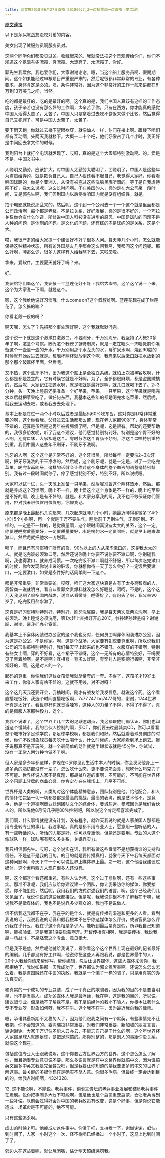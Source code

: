 ```yaml
---
title: 郭文贵2018年6月27日直播 20180627_3一边抽雪茄一边直播（第二段）
---
```


[原文連接](https://gnews.org/ThreadView/53477960)

以下是茅屎坑战友没校对前的内容。

  美女出现了贼服务员啊服务员对。

  这两个同学你们都没见过的。收藏起来的。我就没法把这个景观传给你们，你们不知道这个景观有多漂亮，真漂亮。太漂亮了，太漂亮了，你好。

  郭先生我爱你，我也爱你们，大家谢谢谢谢。嗯，当这个船上服务员啊，假期期间。这个如果能经过审核项目严重很严肃的，然后呢很都非常非常的专业，有各种要求，身体肯定是必须。嗯，条件非常好，因为这个非常好的工作一般来讲都在8万到13万美元之间，当然。

  吃的都是最好的，吃的是最好的啊。这个真的是，我们中国人真该有这样的工作态度，孩子辛苦也没有那么好的工作啊，太辛苦了你。只有在西方，你才能真的感觉中国人活得太苦了，太苦了，中国人只是拿着过去吃不饱饭来做个比较，然后觉得自己又犯罪了。可是中国人太苦了，太苦了。

  

  要下雨天跑，你就过去楼下望眼欲穿，就像仙人一样，你们在楼上啊。跟楼下咱们都有互动啊，头两天我就楼下。大概一二十个吧，他们好像占了几个小时，我正好是中间回去拿文件的时候。

  我到阳台上就打个电话就发现了，哎呀，真的是这个大家都特别激动啊。的。爱是不是，中国文书中。

  人聪明又勤劳，应该扩大，对中国人太勤劳太聪明了，太聪明了，中国人是这些年为盗贼给弄的，就是欺负自己人。自己人狠还看不起自己，老觉得人家好，你看看韩国球踢的，你是个亚洲人，从没有被盗过这些洗脑民族所谓的。等于是自我虐待网不好，我怎么说呢，这么长时间啊。不在美国的人，真的是在大公司呆一段时间，又是郭先生啊，我们回到国内以后觉得咱国内就是没有组织性，就是。

  拍个电影就能说那乱来的，然后呢，这个到一个公司去一个一个这个就是里面都是公司政治啊，每个都是老板。不是拉关系，好好发展，真的是很不好的，一个巧拉关系你会有什么创造，所以说中国人科技没有进步的原因。中国足球队的问题不是人种的问题，是体制的问题。是文化的问题，还有练的不是球练的是关系，这是个大。

  哎，我很严肃的给大家提一个建议好不好？很多人问。每天睡几个小时，怎么就能保持这种精神状态，所有的外国朋友几乎都会这么问我啊，我都问这个问题呢。那么好啊，睡那么少，很多人这样有人给我熬下去，来啦来啦。

  拿来。爱软件。主要夏天就好了吗？来。

  

  好。

  

  我要给你们唱这个，我要放一个蓝莲花好不好？我给大家啊，这个这个说一下来。这个为大家说一下啊，就是这个。

  嗯，这个我给他说好习惯哦。什么come on?这个叔叔好啊。蓝莲花现在成了烂莲花了，怎么搞的嘛？

  你看老段一段的吗？

  啊天哪，怎么了？先把那个事处理好啊，这个我就默默听完。

  这个说一下就是这个漱漱口漱漱口，不要刷牙，千万别刷牙，我坚持了大概20多年了啊，这是个习惯。因为这个我侄子就特别灵，就是一定在睡头一天睡觉前你准备这个一壶烧一壶的开水。千万别用那个水龙头的水，用矿泉水啊，烧到90度的时候就开始放进去就是。玻璃杯两杯就放倒这个呢，我醒来以后漱口就把水放到的那个那个玻璃杯里面，然后呢。

  又不热，这个蓝牙不行，因为我这个船上是全独立系统，就怕上次被黑客攻啊，什么都是都是独立的，它有时候它就是不好啊，为了。全部都很麻烦，都是盗国贼搞的，然后呢，大家记住把这水呀，就是喝就是最好是啊，就几口就喝下去了。2~3分钟，头一天晚上睡前还要准备一个好苹果，苹果，一只苹果，这个苹果就是喝完水以后就把苹果吃了。做任何东西，我基本这些年的都是喝完水吃苹果，然后呢，就我去运动去吧，或者我去去处理下。

  基本上都是在过一两个小时以后或者是最起码60%吃东西，这对你是非常非常重要的啊，这个你看我。父母过去生活都那么苦，现在老人家都90岁了，身体非常不错的，还算是虽然是这两年被折腾傻了啊，但是呢，这是很有。帮助的还要帮助的，我很多朋友呢，听了我这个建议，他们感觉特别特别好，特别是这个胃不好的人啊，还有口味，大家知道这个。有时候你这个胃肠不好啊，你这个口味特别重特别重，我们中国人这些年不刷牙，不刷牙不洗啊。

  洗牙的人啊，这个这个是非常不好的，这个牙很臭，所以每年一定要洗2~3次牙啊，把牙牙洗洗的干干净净的。然后呢，这个刷牙呢，就是一定是，过了一会吃完苹果，喝完水再刷牙，这样的话就会让你对这个身体的整个血液的调整是特别特别。我有过一段时间就停了，停了感觉特别不好，特别不好，所以说呢嗯。

  大家可以试一试，头一天晚上准备一只苹果，然后呢准备这个两杯热水，然后。那就是养成这个习惯啊，晚上不一样，晚上爱这个这个身体是不一样的，晚上吃苹果是不好的啊，晚上是有不好的，就是。和大家分享我的啊，我不也不敢保证你们管用，但对我来讲很管用很管用，你像我这。

  原来都是晚上最起码几次起床，几次起床就睡几个小时，她最近睡得稍微多了4个小时5个小时啊，再一个就是千万不要生气。睡觉前千万别生气，牙刷牙刷。不一样的，一定是不一样的，睡觉质量啊，这个跟时间真没有太大的关系，这个一定。你要睡睡觉质量要好，一定要质量要好，水是喝的水一定要喝啊，就是早上醒来漱漱口，然后呢就把他水一刀划着。

  喝了，而且还有习惯咱们所有的货，90%以上的人从来不漱口的，这是我太太的人。就是吃完饭必须漱口啊，然后还说你晚上你要不说你要不漱口啊，你别碰我啊，我也得漱口，就养成习惯。一次吃完饭不漱口啊就不舒服，所以每次吃完漱口的时候，你会发现你说出来的脏饭，你就想你待一天了怎么会好？一定饭后要漱口，一定要漱口，如果是条件好的话简单刷一下这个。

  都是非常重要，非常重要的。哎呀，咱们这大家这块真是占有了太多高智商的人，高智商一说就明白。看自从看郭文贵爆料就没怎么好睡觉，呵呵，不是的，这个这几天我见到了很多国内战友，说自从看微博。睡得好了，有盼头了啊，我父亲90岁了，吃完饭用盐水漱了。

  这真是好习惯特别特别好，特别好，刷牙洗屁股，我是每天两次洗两次洗啊，早上必须洗。晚上睡觉必须洗啊，第1次赶上直播好开心2017。参孙建孙建是吗？谢谢啊，谢谢。嗯我们办公室啊。

  我基本上不穿休闲装进办公室的这个我也反对，任何员工啊穿休闲装进办公室，因为这是办公室，不是你家。啊，这是个战场，大家要有礼貌要尊重啊，所以说我们公司的形象都特别特别好，我们每天早上起来的也不错呀。衣服穿的不错啊，特别有些女士啊，穿的不好看，这个裙子不错呀，这个一无所有的心情特别好，干吗要见了黑着脸啊。是不是啊？互相夸一夸多么好啊，夸奖别人是积德行善啊，非常非常好的，啊，这是对人的一个。

  起码的尊重，你像我们这位女孩爱我就尽量夸的一夸。不得了，这孩子才19岁出来工作，你夸人家有啥不好的，这就不用钱，对不对呀？

  这个这几天我还要开会，我抽时间，刚才有战友给我发信息，就说这个药。这个看直播吃饭好，我选个时间直播吃饭啊，7477.747 hq7477哥的，谢谢，1744世界杯真是太好了。看世界杯你就觉得哇塞，这种人的力量了不得，不得了不得了，真的是佩服人家那种毅力，这个。

  我我不说谁了，这个世界上几个大的足球运动员，我这都跟他们都认识，你们也知道这个慢城市。我的合伙人控制的啊，买CT，你们要去过曼城卖CD，你可以看看整个城市好多足球学院，那足球学校啊，都是我们和好。然后就看着球员训练的时候，你们不敢想象球员每天吃什么喝什么，什么时候练，大家能看到场上跑去。猴子说那真不是开玩笑，就一个最简单的动作就是半蹲状态就是45分钟，你试试，没有一正常人两分钟也做不了啊。

  但人家是多少年都这样，你现在C罗你见到生活中本人的时候，你会发现他身上一点多余的脂肪都没有一辈子。怎么吃什么肉，更不要说吃面食，想吃什么巧克力了不可能。世界杯说人家不是真题，那胡扯八道的事啊，不可能的，不可能在世界杯这个问题上背后的商业交易。你肯定存在在球场上，几乎不可能。

  世界杯是人类的啊，人类的对这个体能精神意志，团队特别是他。给他配合，和人的情怀怕包括一切一切都是都是最高的挑战，最高的表演，他是艺术他不。是竞争，他是一个道德啊商业规划团队文化的综合体，曼城球迷。曼城因为是我们合伙人的，所以说他8月份几乎是80%控制吧，所以说这个肯定都喜欢完成了。

  我们啊，什么事情就是没有计划，没有程序，就昨天我说的就是人家美国人那都是用专业转专业的事儿，我没事呢。真的是都不用专业人士，愿意用一些听话的人，有一些听话的人，听话的人那是好，你可以尊重他，但是还是要用。专业的人这个像球队一样，球队哪有那么多关系，关键靠实力。

  我只相信郭先生。哎呀，这个说实在话，我所有做这些事情不是想获得谁的支持和信任，不是这不是我的目的。的目的就是要传播真相，就像今天下午我每天都面对这种问题啊，今天下午一个可以说世界上媒体界上最。之一吧，这个他给我建议过媒体，这个爆料西方人现在很多人还没有。

  啊，这个都这个看还都重视，有些人认为呢，这个过于夸张啊，还有一些这些事实。那准不准呢，我们应该给你建议建一个团队，你让我采访你的媒体，你要接受。你不能拒绝，然后呢，我用我们的方式讲述我们的语言，啊，这个已经我们几次见面了，我说你说的这些我都接受。但是呢，我我说你根本不了解我在干嘛，我说我不是做媒体的，我也不是说靠多少观众的，我也不是说做人。

  信不信我这我都不在乎，我在乎的是什么，就是有传播的渠道和更多的人看。看到我说的话，我说我说的话真和假我根本不在乎你这媒体怎么评价，或者官员怎么评价我在乎什么，我在乎这个真相是多少人。能听到最后是真是假，所以我自己知道啊，能被验证，这是我第1段要启蒙啊开。开智传播真相啊，我是要传播，我说我是一场战斗，不是经营这个专业，意见很大。

  但是我不是他，然后呢他就给我说了，看你看这个这个世界上现在最好的记者最好的编剧。几乎都没有好工作啊，他说你把这些人再跟我说，都是世界最牛的人，20个人我给你请来帮你写，帮你编辑，然后让世界媒体。这些大媒体采访你，我都拒绝了，我说如果那一天我成功了，世界都认为郭文贵厉害啊。还说怎么怎么怎么着，我是盗国贼还在中国的执政，我就是一个骗子一样的骗子，只是用真实的办法真实的。

  和真实的一个成功的专业包装，成了一个真正的欺骗者，因为我的目的不是要当明星，也不是当事人。成功的媒体人我是最浮躁，我在啊，这是我的目的，所以说。建议很专业，但是她不了解我不是，我不是搞媒体的我才不骗人，你根本让我什么专不专业呀，形象如何呀，我不在乎。这个我不在乎，因为最近我向我的律师。

  嗯，承诺其最新期不太稳的人了，因为他们跟我之间有一个默契，有些事情先不让我抱，你不会知道的。委内瑞拉非常重要，对我们非常重要，新加坡的朋友言言，谢谢谢谢。大家千万记住不能人云亦云，不能忘自己是干什么的啊，这个年世界杯人家踢足球人就踢足球，是把足球搞的。那你别整的，那是别人的事跟你没关系，就像这个现在。

  包括这位专业人士跟我说啊，这个你要西方世界西方的世界，这个怎么怎么了解你，而且她很专业意见说不要。那么多语言就是在中文世界你就搞中文，因为谁搞英文最多中英文我是完全接受吧，但是我要让你知道的是我要更多的中文的世界了解这事。最关键的多媒体现在是确实不尽人意。你很多毛病，但最终一定会达到目的的，给我点时间啊，4324328.

  12, 这不能说啊，不能说。老兵事件，谈谈文贵坛的老兵事业发展和结局老兵事件在发展。说你把事闹多大也不可能啊，但是他也是个启蒙重要启蒙，会让老兵得到一些补偿。以前会过得好会对中国的老兵政策有改变，这是个好事，但是你说它能造成一场革命是不可能的，绝不可能。

  

  

  只有这些追杀啊。

  成山的时候才可。他能成功这件事中。你傻子吧，支持我一下，谢谢谢谢，赶快。到时间了，人家一小时这个一次，怪不得咱已经播过一个小时了，这马上也到时间了了。

  旁边人在这站着呢，就让我闭嘴，估计明天超级惩罚我。
